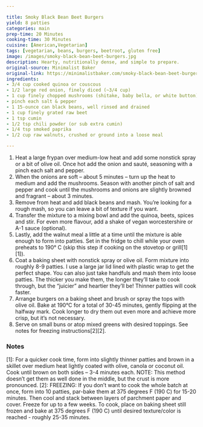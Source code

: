 ```yaml
---

title: Smoky Black Bean Beet Burgers
yield: 8 patties
categories: main
prep-time: 20 Minutes
cooking-time: 30 Minutes
cuisine: [American,Vegetarian]
tags: [vegetarian, beans, burgers, beetroot, gluten free]
image: /images/smoky-black-bean-beet-burgers.jpg
description: Hearty, nutritionally dense, and simple to prepare.
original-source: Minimalist Baker
original-link: https://minimalistbaker.com/smoky-black-bean-beet-burgers/
ingredients:
- 3/4 cup cooked quinoa or couscous
- 1/2 large red onion, finely diced (~3/4 cup)
- 1 cup finely chopped mushrooms (shitake, baby bella, or white button)
- pinch each salt & pepper
- 1 15-ounce can black beans, well rinsed and drained
- 1 cup finely grated raw beet
- 1 tsp cumin
- 1/2 tsp chili powder (or sub extra cumin)
- 1/4 tsp smoked paprika
- 1/2 cup raw walnuts, crushed or ground into a loose meal

---
```




1. Heat a large frypan over medium-low heat and add some nonstick spray or a bit of olive oil. Once hot add the onion and sauté, seasoning with a pinch each salt and pepper.
2. When the onions are soft – about 5 minutes – turn up the heat to medium and add the mushrooms. Season with another pinch of salt and pepper and cook until the mushrooms and onions are slightly browned and fragrant – about 3 minutes.
3. Remove from heat and add black beans and mash. You’re looking for a rough mash, so you can leave a bit of texture if you want.
4. Transfer the mixture to a mixing bowl and add the quinoa, beets, spices and stir. For even more flavour, add a shake of vegan worcestershire or A-1 sauce (optional).
5. Lastly, add the walnut meal a little at a time until the mixture is able enough to form into patties. Set in the fridge to chill while your oven preheats to 190° C (skip this step if cooking on the stovetop or grill[1][1]).
6. Coat a baking sheet with nonstick spray or olive oil. Form mixture into roughly 8-9 patties. I use a large jar lid lined with plastic wrap to get the perfect shape. You can also just take handfuls and mash them into loose patties. The thicker you make them, the longer they’ll take to cook through, but the “juicier” and heartier they’ll be! Thinner patties will cook faster.
7. Arrange burgers on a baking sheet and brush or spray the tops with olive oil. Bake at 190°C for a total of 30-45 minutes, gently flipping at the halfway mark. Cook longer to dry them out even more and achieve more crisp, but it’s not necessary.
8. Serve on small buns or atop mixed greens with desired toppings. See notes for freezing instructions[2][2].

### Notes

[1]: For a quicker cook time, form into slightly thinner patties and brown in a skillet over medium heat lightly coated with olive, canola or coconut oil. Cook until brown on both sides – 3-4 minutes each. NOTE: This method doesn’t get them as well done in the middle, but the crust is more pronounced.
[2]: FREEZING: If you don’t want to cook the whole batch at once, form into 10 patties, par-bake them at 375 degrees F (190 C) for 15-20 minutes. Then cool and stack between layers of parchment paper and cover. Freeze for up to a few weeks. To cook, place on baking sheet still frozen and bake at 375 degrees F (190 C) until desired texture/color is reached - roughly 25-35 minutes.
